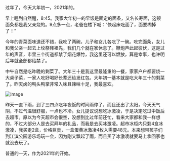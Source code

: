 过年了，今天大年初一，2021年的。

 

早上睡到自然醒，8:45。我家大年初一的早饭是固定的面条，又名长寿面，这顿面条都是我父亲烧的。9点多一点，老爸在楼下喊：“快起床吃面了，面要糊掉了！”

 

今年的青菜面味道还不错，我吃了两碗，儿子和女儿各吃了一碗。吃完面条，女儿和我父亲一起去上坟祭拜祖先，我们几个就在家休息了。鞭炮声此起彼伏，这是过年的声音，市里三个街道都禁了烟花爆竹，我这里还可以燃放，算是幸事，也许明后年就全部都给禁了。

 

中午自然是吃昨晚的剩菜了。大年三十是我这里最隆重的一餐，家家户户都要烧一大桌子菜，一家人吃好喝好长辈还给发红包。大年初一基本就是吃大年三十的剩菜了。昨天卤的鸭头鸭掌非常入味且辣味十足，我最喜欢。


![image](https://github.com/jdzj/ji/assets/2352309/bd318c0d-5f3f-4ee9-a572-0f811ace3b7a)

 

昨天一直下雨，到了三四点吃年夜饭的时间雨停了，而且还出了太阳，今天天气阴，不过气温很舒服，一点也不冷。女儿提议说想吃冰激凌，于是决定吃过中饭后去超市。原以为今天超市会很空，没想到比过年前还忙，看来大家都和我一样想的，不过大部分人是去买拜年的礼品，而我是去买冰激凌。超市冰柜内只剩4盒冰激凌，我买走2盒，价格巨贵，一盒蛋黄冰激凌4枚入需要48元。本来想带孩子们到江滨公园游乐场玩一会，因为刚又飘起了雨，而且买了冰激凌就要马上拿回家也就没去玩了。

 

普通的一天，作为2021年的开始。
<!-- ##{"timestamp":1613131120}## -->